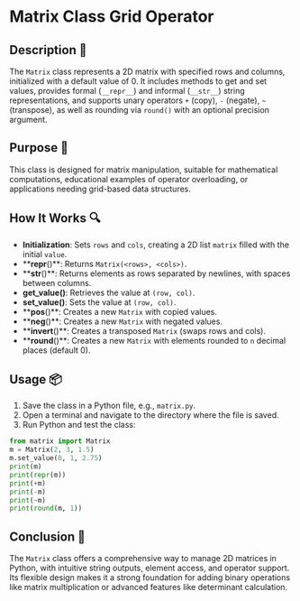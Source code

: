 # Matrix Class Grid Operator

## Description 📝

The `Matrix` class represents a 2D matrix with specified rows and columns, initialized with a default value of 0.
It includes methods to get and set values, provides formal (`__repr__`) and informal (`__str__`) string representations, and supports unary operators `+` (copy), `-` (negate), `~` (transpose), as well as rounding via `round()` with an optional precision argument.

## Purpose 🎯

This class is designed for matrix manipulation, suitable for mathematical computations, educational examples of operator overloading, or applications needing grid-based data structures.

## How It Works 🔍

-   **Initialization**: Sets `rows` and `cols`, creating a 2D list `matrix` filled with the initial `value`.
-   ****repr**()**: Returns `Matrix(<rows>, <cols>)`.
-   ****str**()**: Returns elements as rows separated by newlines, with spaces between columns.
-   **get_value()**: Retrieves the value at `(row, col)`.
-   **set_value()**: Sets the value at `(row, col)`.
-   ****pos**()**: Creates a new `Matrix` with copied values.
-   ****neg**()**: Creates a new `Matrix` with negated values.
-   ****invert**()**: Creates a transposed `Matrix` (swaps rows and cols).
-   ****round**()**: Creates a new `Matrix` with elements rounded to `n` decimal places (default 0).

## Usage 📦

1. Save the class in a Python file, e.g., `matrix.py`.
2. Open a terminal and navigate to the directory where the file is saved.
3. Run Python and test the class:

```python
from matrix import Matrix
m = Matrix(2, 3, 1.5)
m.set_value(0, 1, 2.75)
print(m)
print(repr(m))
print(+m)
print(-m)
print(~m)
print(round(m, 1))
```

## Conclusion 🚀

The `Matrix` class offers a comprehensive way to manage 2D matrices in Python, with intuitive string outputs, element access, and operator support.
Its flexible design makes it a strong foundation for adding binary operations like matrix multiplication or advanced features like determinant calculation.
